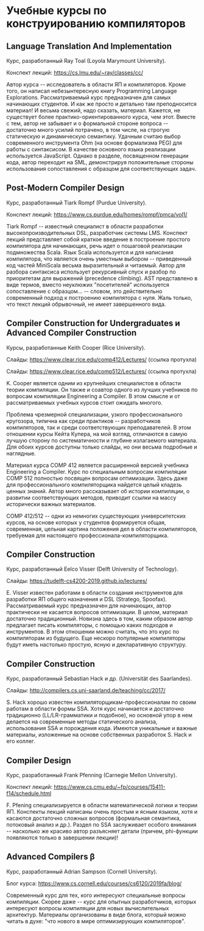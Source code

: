 # Учебные курсы по конструированию компиляторов

## Language Translation And Implementation
Курс, разработанный Ray Toal (Loyola Marymount University).

Конспект лекций: https://cs.lmu.edu/~ray/classes/cc/

Автор курса -- исследователь в области ЯП и компиляторов. Кроме того, он написал небезынтересную книгу Programming Language Explorations. Рассматриваемый курс предназначен для самых начинающих студентов. И как же просто и детально там преподносится материал! И весьма свежий, надо сказать, материал. Кажется, не существует более практико-ориентированного курса, чем этот. Вместе с тем, автор не забывает и о формальной стороне вопроса -- достаточно много усилий потрачено, в том числе, на строгую статическую и динамическую семантику. Удачным считаю выбор современного инструмента Ohm (на основе формализма PEG) для работы с синтаксисом. В качестве основного языка реализации используется JavaScript. Однако в разделе, посвященном генерации кода, автор переходит на SML, демонстрируя положительные стороны использования сопоставления с образцом для соответствующих задач.

## Post-Modern Compiler Design 
Курс, разработанный Tiark Rompf (Purdue University).

Конспект лекций: https://www.cs.purdue.edu/homes/rompf/pmca/vol1/

Tiark Rompf -- известный специалист в области разработки высокопроизводительных DSL, разработчик системы LMS. Конспект лекций представляет собой краткое введение в построение простого компилятора для начинающих, речь идет о пошаговой реализации подмножества Scala. Язык Scala используется и для написания компилятора, что является очень уместным выбором -- приведенный код частей MiniScala весьма выразительный и читаемый. Автор для разбора синтаксиса использует рекурсивный спуск и разбор по приоритетам для выражений (precedence climbing). AST представлено в виде термов, вместо неуклюжих "посетителей" используется сопоставление с образцом... -- словом, это действительно современный подход к построению компилятора с нуля. Жаль только, что текст лекций обрывочный, не имеет завершенного вида.


## Compiler Construction for Undergraduates и Advanced Compiler Construction 

Курсы, разработанные Keith Cooper (Rice University).

Слайды: https://www.clear.rice.edu/comp412/Lectures/ (ссылка протухла)

Слайды: https://www.clear.rice.edu/comp512/Lectures/ (ссылка протухла)

K. Cooper является одним из крупнейших специалистов в области теории компиляции. Он также и соавтор одного из лучших учебников по вопросам компиляции Engineering a Compiler. В этом смысле и от рассматриваемых учебных курсов стоит ожидать многого.

Проблема чрезмерной специализации, узкого профессионального кругозора, типична как среди практиков -- разработчиков компиляторов, так и среди соответствующих преподавателей. В этом отношении курсы Кейта Купера, на мой взгляд, отличаются в самую лучшую сторону по систематичности  и глубине излагаемого материала. Для обоих курсов доступны только слайды, но они весьма подробные и наглядные. 

Материал курса COMP 412 является расширенной версией учебника Engineering a Compiler. Курс по специальным вопросам компиляции COMP 512 полностью посвящен вопросам оптимизации. Здесь даже для профессионального компиляторщика найдется целый кладезь ценных знаний. Автор много рассказывает об истории компиляции, о развитии соответствующих методов, приводит ссылки на массу исторически важных материалов.

COMP 412/512 -- одни из немногих существующих университетских курсов, на основе которых у студентов формируется общая, современная, цельная картина положения дел в области компиляторов, требуемая для настоящего профессионала-компиляторщика.

## Compiler Construction
Курс, разработанный Eelco Visser (Delft University of Technology).

Слайды: https://tudelft-cs4200-2019.github.io/lectures/

E. Visser известен работами в области создания инструментов для разработки ЯП общего назначения и DSL (Stratego, Spoofax).
Рассматриваемый курс предназначен для начинающих, автор практически не касается вопросов оптимизации. В целом, материал достаточно традиционный. Новизна здесь в том, каким образом автор предлагает писать компиляторы, с помощью каких подходов и инструментов. B этом отношении можно считать, что это курс по компиляторам из будущего. Еще нескоро популярные компиляторы будут иметь настолько простую, ясную и декларативную структуру.

## Compiler Construction
Курс, разработанный Sebastian Hack и др. (Universität des Saarlandes).

Слайды: http://compilers.cs.uni-saarland.de/teaching/cc/2017/

S. Hack хорошо известен компиляторщикам-профессионалам по своим работам в области формы SSA. Хотя курс начинается и достаточно традиционно (LL/LR-грамматики и подобное), но основной упор в нем делается на современные методы статического анализа, использования SSA и порождения кода. Имеются уникальные и важные материалы, изложенные на основе собственных разработок S. Hack и его коллег.

## Compiler Design
Курс, разработанный Frank Pfenning (Carnegie Mellon University).

Конспект лекций: https://www.cs.cmu.edu/~fp/courses/15411-f14/schedule.html

F. Pfening специализируется в области математической логики и теории ЯП.
Конспекты лекций написаны очень простым и ясным языком, хотя и касаются достаточно сложных вопросов (формальная семантика, потоковый анализ и др.). Раздел по SSA заслуживает особого внимания -- насколько же красиво автор разъясняет детали (причем, phi-функции появляются только в завершении лекции)!

## Advanced Compilers β
Курс, разработанный Adrian Sampson (Cornell University).

Блог курса: https://www.cs.cornell.edu/courses/cs6120/2019fa/blog/

Современный курс для тех, кого интересуют специальные вопросы компиляции. Скорее даже -- курс для опытных разработчиков, которых интересуют вопросы компиляции для новых вычислительных архитектур. Материалы организованы в виде блога, который можно читать в духе: "что нового в мире оптимизирующих компиляторов".
